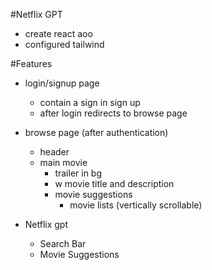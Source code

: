 #Netflix GPT

- create react aoo
- configured tailwind

#Features
- login/signup page
    - contain a sign in sign up
    - after login redirects to browse page
- browse page (after authentication)
  - header
  - main movie
    - trailer in bg
    - w movie title and description
    - movie suggestions
        - movie lists (vertically scrollable)

- Netflix gpt
    - Search Bar
    - Movie Suggestions
